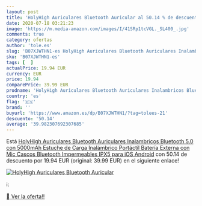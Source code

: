 ```yaml
---
layout: post
title: 'HolyHigh Auriculares Bluetooth Auricular al 50.14 % de descuento'
date: 2020-07-18 03:21:23
image: 'https://m.media-amazon.com/images/I/41SRp1tcVGL._SL400_.jpg'
comments: true
category: ofertas
author: 'tole.es'
slug: 'B07XJWTHN1-es HolyHigh Auriculares Bluetooth Auriculares Inalambricos...'
sku: 'B07XJWTHN1-es'
tags: [  ]
actualPrice: 19.94 EUR
currency: EUR
price: 19.94
comparePrice: 39.99 EUR
prodname: 'HolyHigh Auriculares Bluetooth Auriculares Inalambricos Bluetooth 5.0 con 5000mAh Estuche de Carga Inalámbrico Portáctil Batería Externa con Mic Cascos Bluetooth Impermeables IPX5 para iOS Android'
country: 'es'
flag: '🇪🇸'
brand: ''
buyurl: 'https://www.amazon.es/dp/B07XJWTHN1/?tag=tolees-21'
descuento: '50.14'
average: '39.982307692307685'
---
```


Está [HolyHigh Auriculares Bluetooth Auriculares Inalambricos Bluetooth 5.0 con 5000mAh Estuche de Carga Inalámbrico Portáctil Batería Externa con Mic Cascos Bluetooth Impermeables IPX5 para iOS Android](https://www.amazon.es/dp/B07XJWTHN1/?tag=tolees-21) con 50.14 de descuento por 19.94 EUR (original: 39.99 EUR) en el siguiente enlace!

[![HolyHigh Auriculares Bluetooth Auricular](https://m.media-amazon.com/images/I/41SRp1tcVGL._SL400_.jpg)](https://www.amazon.es/dp/B07XJWTHN1/?tag=tolees-21)

ℹ️:


[🛒 Ver la oferta!!](https://www.amazon.es/dp/B07XJWTHN1/?tag=tolees-21)
